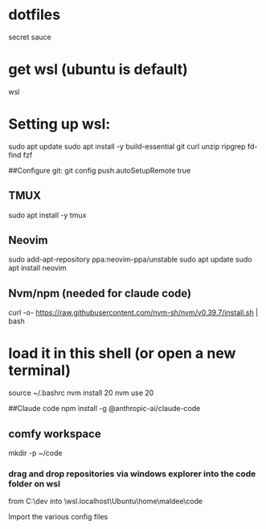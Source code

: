 # dotfiles
secret sauce

# get wsl (ubuntu is default)
wsl

# Setting up wsl:
sudo apt update
sudo apt install -y build-essential git curl unzip ripgrep fd-find fzf

##Configure git:
git config push.autoSetupRemote true

## TMUX
sudo apt install -y tmux

## Neovim
sudo add-apt-repository ppa:neovim-ppa/unstable
sudo apt update
sudo apt install neovim

## Nvm/npm (needed for claude code)
curl -o- https://raw.githubusercontent.com/nvm-sh/nvm/v0.39.7/install.sh | bash
# load it in this shell (or open a new terminal)
source ~/.bashrc
nvm install 20
nvm use 20

##Claude code
npm install -g @anthropic-ai/claude-code

## comfy workspace
mkdir -p ~/code

### drag and drop repositories via windows explorer into the code folder on wsl
from
C:\dev
into
\\wsl.localhost\Ubuntu\home\maldee\code

Import the various config files
